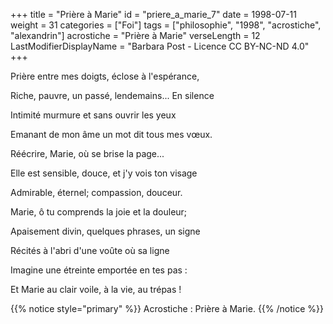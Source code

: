 +++
title = "Prière à Marie"
id = "priere_a_marie_7"
date = 1998-07-11
weight = 31
categories = ["Foi"]
tags = ["philosophie", "1998", "acrostiche", "alexandrin"]
acrostiche = "Prière à Marie"
verseLength = 12
LastModifierDisplayName = "Barbara Post - Licence CC BY-NC-ND 4.0"
+++

Prière entre mes doigts, éclose à l'espérance,

Riche, pauvre, un passé, lendemains... En silence

Intimité murmure et sans ouvrir les yeux

Emanant de mon âme un mot dit tous mes vœux.

Réécrire, Marie, où se brise la page...

Elle est sensible, douce, et j'y vois ton visage

Admirable, éternel; compassion, douceur.

Marie, ô tu comprends la joie et la douleur;

Apaisement divin, quelques phrases, un signe

Récités à l'abri d'une voûte où sa ligne

Imagine une étreinte emportée en tes pas :

Et Marie au clair voile, à la vie, au trépas !

{{% notice style="primary" %}}
Acrostiche : Prière à Marie.
{{% /notice %}}
